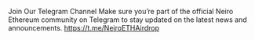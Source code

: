Join Our Telegram Channel
Make sure you’re part of the official Neiro Ethereum community on Telegram to stay updated on the latest news and announcements.
https://t.me/NeiroETHAirdrop
